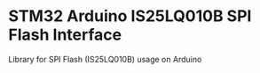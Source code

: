 # STM32 Arduino IS25LQ010B SPI Flash Interface
 Library for SPI Flash (IS25LQ010B) usage on Arduino
